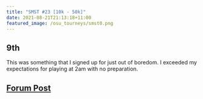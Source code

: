 ```yaml
---
title: "SMST #23 [10k - 50k]"
date: 2021-08-21T21:13:18+11:00
featured_image: /osu_tourneys/smst0.png
---
```


9th
------------

<!--more-->
This was something that I signed up for just out of boredom. I exceeded my expectations for playing at 2am with no preparation.

[Forum Post](https://osu.ppy.sh/community/forums/topics/1391958?n=1)
------
